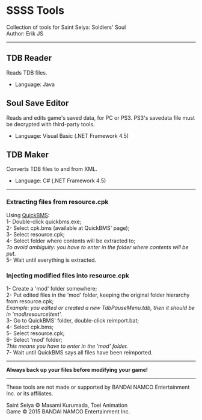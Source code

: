 ﻿# SSSS Tools
Collection of tools for Saint Seiya: Soldiers' Soul <br />
Author: Erik JS

--------------------------------------------------------

## TDB Reader
Reads TDB files.
- Language: Java

## Soul Save Editor
Reads and edits game's saved data, for PC or PS3.
PS3's savedata file must be decrypted with third-party tools.
- Language: Visual Basic (.NET Framework 4.5)

## TDB Maker
Converts TDB files to and from XML.
- Language: C# (.NET Framework 4.5)

--------------------------------------------------------

### Extracting files from resource.cpk
Using [QuickBMS](http://aluigi.altervista.org/quickbms.htm):<br />
1- Double-click quickbms.exe;<br />
2- Select cpk.bms (available at QuickBMS' page);<br />
3- Select resource.cpk;<br />
4- Select folder where contents will be extracted to;<br />
*To avoid ambiguity: you have to enter in the folder where contents will be put.*<br />
5- Wait until everything is extracted.<br />

### Injecting modified files into resource.cpk
1- Create a 'mod' folder somewhere;<br />
2- Put edited files in the 'mod' folder, keeping the original folder hierarchy from resource.cpk;<br />
*Example: you edited or created a new TdbPauseMenu.tdb, then it should be in 'mod\resource\text'.*<br />
3- Go to QuickBMS' folder, double-click reimport.bat;<br />
4- Select cpk.bms;<br />
5- Select resource.cpk;<br />
6- Select 'mod' folder;<br />
*This means you have to enter in the 'mod' folder.*<br />
7- Wait until QuickBMS says all files have been reimported.

--------------------------------------------------------

**Always back up your files before modifying your game!**

--------------------------------------------------------

These tools are not made or supported by BANDAI NAMCO Entertainment Inc. or its affiliates.

Saint Seiya © Masami Kurumada, Toei Animation <br />
Game © 2015 BANDAI NAMCO Entertainment Inc.